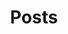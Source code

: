 ---
title: Posts
layout: collection
permalink: /posts
collection: posts
entries_layout: list
author_profile: true
---